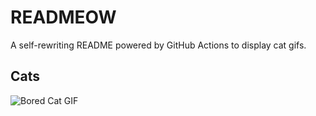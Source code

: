# READMEOW

A self-rewriting README powered by GitHub Actions to display cat gifs.

## Cats

![Bored Cat GIF](https://media3.giphy.com/media/v1.Y2lkPTlhY2QwMmRhYmhrajdhOXo4dW9wZDNhYmRqODhpd3MwcnZrajBjZ2ZwNWVyZzR6aiZlcD12MV9naWZzX3NlYXJjaCZjdD1n/mlvseq9yvZhba/200.gif)
